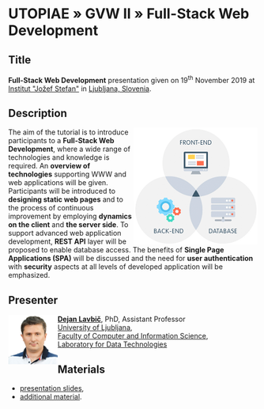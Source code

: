 # UTOPIAE » GVW II » Full-Stack Web Development


## Title

**Full-Stack Web Development** presentation given on 19<sup>th</sup> November 2019 at [Institut "Jožef Stefan"](https://ijs.si/ijsw/V001/JSI) in [Ljubljana, Slovenia](https://goo.gl/maps/dhN379tuSTu1vd948).


## Description

<img align="right" width="250" src="docs/img/Full-Stack-development.png">

The aim of the tutorial is to introduce participants to a **Full-Stack Web Development**, where a wide range of technologies and knowledge is required. An **overview of technologies** supporting WWW and web applications will be given. Participants will be introduced to **designing static web pages** and to the process of continuous improvement by employing **dynamics on the client** and **the server side**. To support advanced web application development, **REST API** layer will be proposed to enable database access. The benefits of **Single Page Applications (SPA)** will be discussed and the need for **user authentication** with **security** aspects at all levels of developed application will be emphasized.


## Presenter

<img align="left" width="100" src="docs/img/Dejan.jpg">

[**Dejan Lavbič**](https://www.lavbic.net/en/), PhD, Assistant Professor<br>
[University of Ljubljana](https://www.uni-lj.si/eng/),<br>[Faculty of Computer and Information Science](https://www.fri.uni-lj.si/en),<br>[Laboratory for Data Technologies](http://lpt.fri.uni-lj.si/)


## Materials

* [presentation slides](/docs/slides.pdf),
* [additional material](/docs/).
